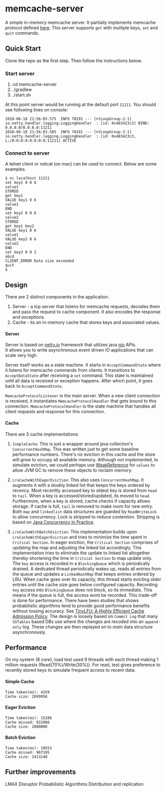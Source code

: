 # memcache-server
A simple in-memory memcache server. It partially implements memcache protocol defined [here](https://github.com/memcached/memcached/blob/master/doc/protocol.txt).
This server supports `get` with multiple keys, `set` and `quit` commands. 

## Quick Start
Clone the repo as the first step. Then follow the instructions below.

### Start server
1. cd memcache-server
2. ./gradlew
3. ./start.sh

At this point server would be running at the default port `11211`. You should see following
lines on console:
````text
2018-06-18 21:56:03.575  INFO 78191 --- [ntLoopGroup-2-1] io.netty.handler.logging.LoggingHandler  : [id: 0x483423c3] BIND: 0.0.0.0/0.0.0.0:11211
2018-06-18 21:56:03.585  INFO 78191 --- [ntLoopGroup-2-1] io.netty.handler.logging.LoggingHandler  : [id: 0x483423c3, L:/0:0:0:0:0:0:0:0:11211] ACTIVE
```` 

### Connect to server
A telnet client or netcat (on mac) can be used to connect. Below are some examples.
````text
$ nc localhost 11211
set key1 0 0 6
value1
STORED
get key1
VALUE key1 0 6
value1
END
set key2 0 0 6
value2
STORED
get key1 key2
VALUE key1 0 6
value1
VALUE key2 0 6
value2
END
set key3 0 0 2
abcd
CLIENT_ERROR Data size exceeded
quit
$
````
## Design
There are 2 distinct components in the application.
1. Server - a tcp server that listens for memcache requests, decodes them and pass the request to cache component. It also encodes the response and exceptions.
2. Cache - its an in-memory cache that stores keys and associated values.

#### Server
Server is based on [netty.io](http://netty.io/) framework that utilizes java [nio](https://docs.oracle.com/javase/8/docs/api/java/nio/package-summary.html) APIs.  
It allows you to write asynchronous event driven IO applications that can scale very high.  

Server itself works as a state machine. It starts in `AcceptCommandState` where it listens for memcache commands from clients.
It transitions to `AcceptDataState` after receiving a `set` command. This state is maintained until all data is received
or exception happens. After which point, it goes back to `AcceptCommandState`.

`MemcacheProtocolListener` is the main server. When a new client connection is received, it instantiates `MemcacheProtocolHandler` that gets bound to this
connection. `MemcacheProtocolHandler` is the state machine that handles all client requests and response for this connection.

#### Cache
There are 3 cache implementations:
1. `SimpleCache`:
This is just a wrapper around java collection's `ConcurrentHashMap`. This was written just to get some baseline performance numbers.
There's no eviction in this cache and the store will grow to occupy all available memory. Although not implemented, to simulate eviction,
we could perhaps use [WeakReference](https://docs.oracle.com/javase/8/docs/api/java/lang/ref/WeakReference.html) for `values` to allow JVM 
GC to remove these objects to reclaim memory.

2. `LruCacheWithEagerEviction`:
This also uses `ConcurrentHashMap`. It augments it with a doubly linked list that keeps the keys ordered by recency. Most recenltly accessed
key to oldest key is stored from `head` to `tail`.
When a key is accessed/stored/updated, its moved to `head`. Furthermore, when a key is stored, cache checks if capacity allows storage. If
cache is full, `tail` is removed to make room for new entry.
Both `map` and `linkedlist` data structures are guarded by `ReadWriteLock` to allow concurrency. Lock is stripped to reduce contention. Stripping
is based on [Java Concurrency In Practice](http://jcip.net/).

3. `LruCacheWithBatchEviction`:
This implementation builds upon `LruCacheWithEagerEviction` and tries to minimize the time spent in `Critical Section`. In eager eviction, the
`Critical Section` comprises of updating the map and adjusting the linked list accordingly. This implementation tries to eliminate the update
to linked list altogether thereby shortening the time in `Critical Section` to map update only. The `key` access is recorded in a `BlockingQueue`
which is periodically drained. A dedicated thread periodically wakes up, reads all entries from the queue and updates a `LinkedHashMap` that
keeps entries ordered by LRU. When cache goes over its capacity, this thread starts evicting older entries until the cache size goes below
configured capacity.
Recording `key` access into `BlockingQueue` does not block, so its immediate. This means if the queue is full, the access wont be recorded. This
trade-off is done for performance. There have been studies that shows probabilistic algorithms tend to provide good performance benefits
without loosing accuracy. See [TinyLFU: A Highly Efficient Cache Admission Policy](http://www.cs.technion.ac.il/~gilga/TinyLFU_PDP2014.pdf).
The design is loosely based on `Commit Log` that many `SSTables` based DBs use where the changes are recoded into an `append-only` log. These
changes are then replayed on to *main* data structure asynchronously.

## Performance
On my system (8 core), load test used 9 threads with each thread making 1 million requests (Read(70%)/Write(30%)). For read, test gives preference
to recently stored keys to simulate frequent access to recent data.

#### Simple Cache
````Text
Time taken(ms): 4159
Cache size: 2699958
````

#### Eager Eviction
````text
Time taken(ms): 15286
Cache missed: 922066
Cache size: 2000000
````
#### Batch Eviction
````text
Time taken(ms): 10553
Cache missed: 907195
Cache size: 2413140
````

## Further improvements
LMAX Disruptor
Probabilistic Algorithms
Distribution and replication

